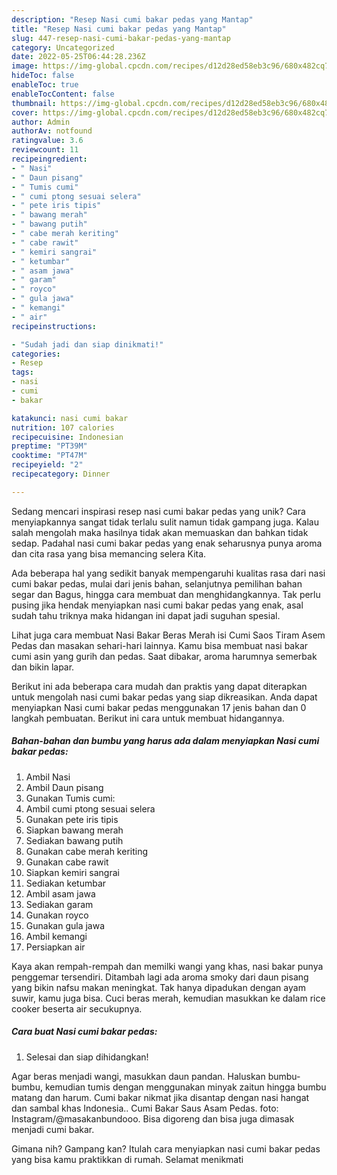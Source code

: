 ```yaml
---
description: "Resep Nasi cumi bakar pedas yang Mantap"
title: "Resep Nasi cumi bakar pedas yang Mantap"
slug: 447-resep-nasi-cumi-bakar-pedas-yang-mantap
category: Uncategorized
date: 2022-05-25T06:44:28.236Z
image: https://img-global.cpcdn.com/recipes/d12d28ed58eb3c96/680x482cq70/nasi-cumi-bakar-pedas-foto-resep-utama.jpg
hideToc: false
enableToc: true
enableTocContent: false
thumbnail: https://img-global.cpcdn.com/recipes/d12d28ed58eb3c96/680x482cq70/nasi-cumi-bakar-pedas-foto-resep-utama.jpg
cover: https://img-global.cpcdn.com/recipes/d12d28ed58eb3c96/680x482cq70/nasi-cumi-bakar-pedas-foto-resep-utama.jpg
author: Admin
authorAv: notfound
ratingvalue: 3.6
reviewcount: 11
recipeingredient:
- " Nasi"
- " Daun pisang"
- " Tumis cumi"
- " cumi ptong sesuai selera"
- " pete iris tipis"
- " bawang merah"
- " bawang putih"
- " cabe merah keriting"
- " cabe rawit"
- " kemiri sangrai"
- " ketumbar"
- " asam jawa"
- " garam"
- " royco"
- " gula jawa"
- " kemangi"
- " air"
recipeinstructions:

- "Sudah jadi dan siap dinikmati!"
categories:
- Resep
tags:
- nasi
- cumi
- bakar

katakunci: nasi cumi bakar 
nutrition: 107 calories
recipecuisine: Indonesian
preptime: "PT39M"
cooktime: "PT47M"
recipeyield: "2"
recipecategory: Dinner

---
```





Sedang mencari inspirasi resep nasi cumi bakar pedas yang unik? Cara menyiapkannya sangat tidak terlalu sulit namun tidak gampang juga. Kalau salah mengolah maka hasilnya tidak akan memuaskan dan bahkan tidak sedap. Padahal nasi cumi bakar pedas yang enak seharusnya punya aroma dan cita rasa yang bisa memancing selera Kita.





Ada beberapa hal yang sedikit banyak mempengaruhi kualitas rasa dari nasi cumi bakar pedas, mulai dari jenis bahan, selanjutnya pemilihan bahan segar dan Bagus, hingga cara membuat dan menghidangkannya. Tak perlu pusing jika hendak menyiapkan nasi cumi bakar pedas yang enak,      asal sudah tahu triknya maka hidangan ini dapat jadi suguhan spesial.














Lihat juga cara membuat Nasi Bakar Beras Merah isi Cumi Saos Tiram Asem Pedas dan masakan sehari-hari lainnya. Kamu bisa membuat nasi bakar cumi asin yang gurih dan pedas. Saat dibakar, aroma harumnya semerbak dan bikin lapar.






Berikut ini ada beberapa cara mudah dan praktis yang dapat diterapkan untuk mengolah nasi cumi bakar pedas yang siap dikreasikan. Anda dapat menyiapkan Nasi cumi bakar pedas menggunakan 17 jenis bahan dan 0 langkah pembuatan. Berikut ini cara untuk membuat hidangannya.

<!--inarticleads1-->

##### Bahan-bahan dan bumbu yang harus ada dalam menyiapkan Nasi cumi bakar pedas:

1. Ambil  Nasi
1. Ambil  Daun pisang
1. Gunakan  Tumis cumi:
1. Ambil  cumi ptong sesuai selera
1. Gunakan  pete iris tipis
1. Siapkan  bawang merah
1. Sediakan  bawang putih
1. Gunakan  cabe merah keriting
1. Gunakan  cabe rawit
1. Siapkan  kemiri sangrai
1. Sediakan  ketumbar
1. Ambil  asam jawa
1. Sediakan  garam
1. Gunakan  royco
1. Gunakan  gula jawa
1. Ambil  kemangi
1. Persiapkan  air


Kaya akan rempah-rempah dan memilki wangi yang khas, nasi bakar punya penggemar tersendiri. Ditambah lagi ada aroma smoky dari daun pisang yang bikin nafsu makan meningkat. Tak hanya dipadukan dengan ayam suwir, kamu juga bisa. Cuci beras merah, kemudian masukkan ke dalam rice cooker beserta air secukupnya. 

<!--inarticleads2-->

##### Cara buat Nasi cumi bakar pedas:


1. Selesai dan siap dihidangkan!

Agar beras menjadi wangi, masukkan daun pandan. Haluskan bumbu-bumbu, kemudian tumis dengan menggunakan minyak zaitun hingga bumbu matang dan harum. Cumi bakar nikmat jika disantap dengan nasi hangat dan sambal khas Indonesia.. Cumi Bakar Saus Asam Pedas. foto: Instagram/@masakanbundooo. Bisa digoreng dan bisa juga dimasak menjadi cumi bakar. 

Gimana nih? Gampang kan? Itulah cara menyiapkan nasi cumi bakar pedas yang bisa kamu praktikkan di rumah. Selamat menikmati
